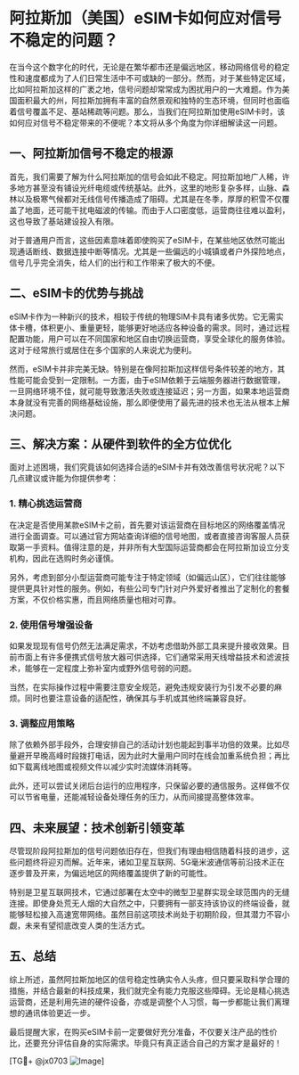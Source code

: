 # 阿拉斯加（美国）eSIM卡如何应对信号不稳定的问题？

在当今这个数字化的时代，无论是在繁华都市还是偏远地区，移动网络信号的稳定性和速度都成为了人们日常生活中不可或缺的一部分。然而，对于某些特定区域，比如阿拉斯加这样的广袤之地，信号问题却常常成为困扰用户的一大难题。作为美国面积最大的州，阿拉斯加拥有丰富的自然景观和独特的生态环境，但同时也面临着信号覆盖不足、基站稀疏等问题。那么，当我们在阿拉斯加使用eSIM卡时，该如何应对信号不稳定带来的不便呢？本文将从多个角度为你详细解读这一问题。

## 一、阿拉斯加信号不稳定的根源

首先，我们需要了解为什么阿拉斯加的信号会如此不稳定。阿拉斯加地广人稀，许多地方甚至没有铺设光纤电缆或传统基站。此外，这里的地形复杂多样，山脉、森林以及极寒气候都对无线信号传播造成了阻碍。尤其是在冬季，厚厚的积雪不仅覆盖了地面，还可能干扰电磁波的传输。而由于人口密度低，运营商往往难以盈利，这也导致了基站建设投入有限。

对于普通用户而言，这些因素意味着即使购买了eSIM卡，在某些地区依然可能出现通话断线、数据连接中断等情况。尤其是一些偏远的小城镇或者户外探险地点，信号几乎完全消失，给人们的出行和工作带来了极大的不便。

## 二、eSIM卡的优势与挑战

eSIM卡作为一种新兴的技术，相较于传统的物理SIM卡具有诸多优势。它无需实体卡槽，体积更小、重量更轻，能够更好地适应各种设备的需求。同时，通过远程配置功能，用户可以在不同国家和地区自由切换运营商，享受全球化的服务体验。这对于经常旅行或居住在多个国家的人来说尤为便利。

然而，eSIM卡并非完美无缺。特别是在像阿拉斯加这样信号条件较差的地方，其性能可能会受到一定限制。一方面，由于eSIM依赖于云端服务器进行数据管理，一旦网络环境不佳，就可能导致激活失败或连接延迟；另一方面，如果本地运营商本身就没有完善的网络基础设施，那么即便使用了最先进的技术也无法从根本上解决问题。

## 三、解决方案：从硬件到软件的全方位优化

面对上述困境，我们究竟该如何选择合适的eSIM卡并有效改善信号状况呢？以下几点建议或许能为你提供参考：

### 1. 精心挑选运营商

在决定是否使用某款eSIM卡之前，首先要对该运营商在目标地区的网络覆盖情况进行全面调查。可以通过官方网站查询详细的信号地图，或者直接咨询客服人员获取第一手资料。值得注意的是，并非所有大型国际运营商都会在阿拉斯加设立分支机构，因此在选购时务必谨慎。

另外，考虑到部分小型运营商可能专注于特定领域（如偏远山区），它们往往能够提供更具针对性的服务。例如，有些公司专门针对户外爱好者推出了定制化的套餐方案，不仅价格实惠，而且网络质量也相对可靠。

### 2. 使用信号增强设备

如果发现现有信号仍然无法满足需求，不妨考虑借助外部工具来提升接收效果。目前市面上有许多便携式信号放大器可供选择，它们通常采用天线增益技术和滤波技术，能够在一定程度上弥补室内或野外信号弱的问题。

当然，在实际操作过程中需要注意安全规范，避免违规安装行为引发不必要的麻烦。同时也要注意设备的适配性，确保其与手机或其他终端兼容良好。

### 3. 调整应用策略

除了依赖外部手段外，合理安排自己的活动计划也能起到事半功倍的效果。比如尽量避开早晚高峰时段拨打电话，因为此时大量用户同时在线会加重系统负担；再比如下载离线地图或视频文件以减少实时流媒体消耗等。

此外，还可以尝试关闭后台运行的应用程序，只保留必要的通信服务。这样做不仅可以节省电量，还能减轻设备处理任务的压力，从而间接提高整体效率。

## 四、未来展望：技术创新引领变革

尽管现阶段阿拉斯加的信号问题依旧存在，但我们有理由相信随着科技的进步，这些问题终将迎刃而解。近年来，诸如卫星互联网、5G毫米波通信等前沿技术正在逐步普及开来，为偏远地区的网络覆盖提供了新的可能性。

特别是卫星互联网技术，它通过部署在太空中的微型卫星群实现全球范围内的无缝连接。即使身处荒无人烟的大自然之中，只要拥有一部支持该协议的终端设备，就能够轻松接入高速宽带网络。虽然目前这项技术尚处于初期阶段，但其潜力不容小觑，未来有望彻底改变人类的生活方式。

## 五、总结

综上所述，虽然阿拉斯加地区的信号稳定性确实令人头疼，但只要采取科学合理的措施，并结合最新的科技成果，我们就完全有能力克服这些障碍。无论是精心挑选运营商，还是利用先进的硬件设备，亦或是调整个人习惯，每一步都能让我们离理想的通讯体验更近一步。

最后提醒大家，在购买eSIM卡前一定要做好充分准备，不仅要关注产品的性价比，还要充分评估自身的实际需求。毕竟只有真正适合自己的方案才是最好的！

[TG💪+ @jx0703 ![Image](https://github.com/user-attachments/assets/dbca1d08-cadb-493c-b0ec-ad6f7a83f270)]